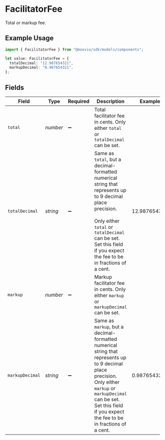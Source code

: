 # FacilitatorFee

Total or markup fee.

## Example Usage

```typescript
import { FacilitatorFee } from "@moovio/sdk/models/components";

let value: FacilitatorFee = {
  totalDecimal: "12.987654321",
  markupDecimal: "0.987654321",
};
```

## Fields

| Field                                                                                                                                                                                                                               | Type                                                                                                                                                                                                                                | Required                                                                                                                                                                                                                            | Description                                                                                                                                                                                                                         | Example                                                                                                                                                                                                                             |
| ----------------------------------------------------------------------------------------------------------------------------------------------------------------------------------------------------------------------------------- | ----------------------------------------------------------------------------------------------------------------------------------------------------------------------------------------------------------------------------------- | ----------------------------------------------------------------------------------------------------------------------------------------------------------------------------------------------------------------------------------- | ----------------------------------------------------------------------------------------------------------------------------------------------------------------------------------------------------------------------------------- | ----------------------------------------------------------------------------------------------------------------------------------------------------------------------------------------------------------------------------------- |
| `total`                                                                                                                                                                                                                             | *number*                                                                                                                                                                                                                            | :heavy_minus_sign:                                                                                                                                                                                                                  | Total facilitator fee in cents. Only either `total` or `totalDecimal` can be set.                                                                                                                                                   |                                                                                                                                                                                                                                     |
| `totalDecimal`                                                                                                                                                                                                                      | *string*                                                                                                                                                                                                                            | :heavy_minus_sign:                                                                                                                                                                                                                  | Same as `total`, but a decimal-formatted numerical string that represents up to 9 decimal place precision. <br/><br/>Only either `total` or `totalDecimal` can be set. Set this field if you expect the fee to be in fractions of a cent. | 12.987654321                                                                                                                                                                                                                        |
| `markup`                                                                                                                                                                                                                            | *number*                                                                                                                                                                                                                            | :heavy_minus_sign:                                                                                                                                                                                                                  | Markup facilitator fee in cents. Only either `markup` or `markupDecimal` can be set.                                                                                                                                                |                                                                                                                                                                                                                                     |
| `markupDecimal`                                                                                                                                                                                                                     | *string*                                                                                                                                                                                                                            | :heavy_minus_sign:                                                                                                                                                                                                                  | Same as `markup`, but a decimal-formatted numerical string that represents up to 9 decimal place precision. <br/>Only either `markup` or `markupDecimal` can be set. Set this field if you expect the fee to be in fractions of a cent. | 0.987654321                                                                                                                                                                                                                         |